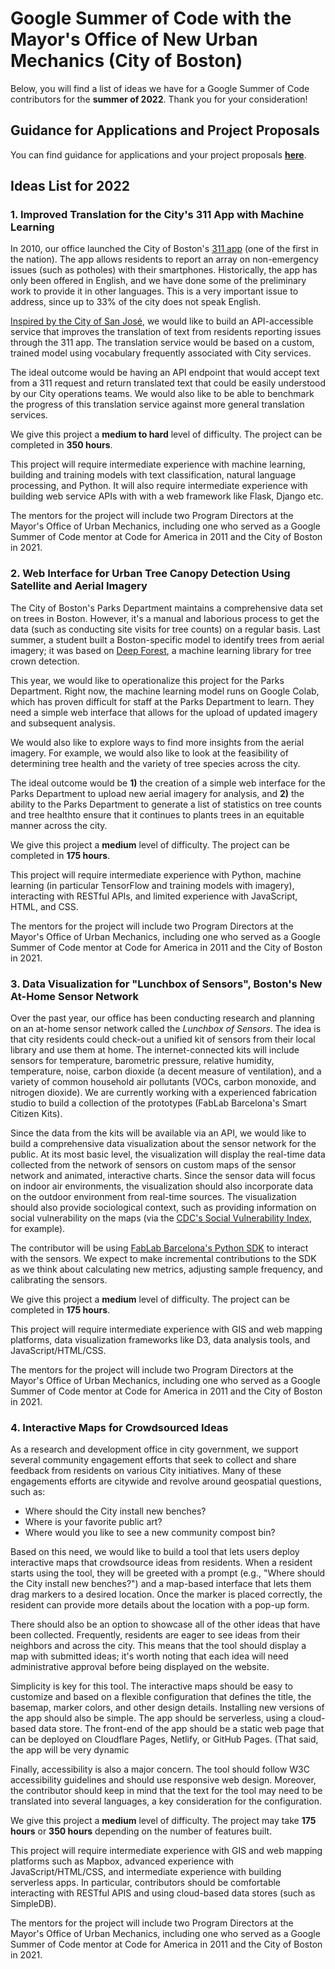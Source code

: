 # Google Summer of Code with the Mayor's Office of New Urban Mechanics (City of Boston)

Below, you will find a list of ideas we have for a Google Summer of Code contributors for the **summer of 2022**. Thank you for your consideration!

## Guidance for Applications and Project Proposals

You can find guidance for applications and your project proposals **[here](https://monum.github.io/gsoc-2022/guidance)**.

## Ideas List for 2022

### 1. Improved Translation for the City's 311 App with Machine Learning

In 2010, our office launched the City of Boston's [311 app](https://311.boston.gov/) (one of the first in the nation). The app allows residents to report an array on non-emergency issues (such as potholes) with their smartphones. Historically, the app has only been offered in English, and we have done some of the preliminary work to provide it in other languages. This is a very important issue to address, since up to 33% of the city does not speak English.

[Inspired by the City of San José](https://medium.com/swlh/better-language-translation-through-machine-learning-everything-i-wish-i-knew-6-months-ago-8fa212fb1731), we would like to build an API-accessible service that improves the translation of text from residents reporting issues through the 311 app. The translation service would be based on a custom, trained model using vocabulary frequently associated with City services. 

The ideal outcome would be having an API endpoint that would accept text from a 311 request and return translated text that could be easily understood by our City operations teams. We would also like to be able to benchmark the progress of this translation service against more general translation services.

We give this project a **medium to hard** level of difficulty. The project can be completed in **350 hours**.

This project will require intermediate experience with machine learning, building and training models with text classification, natural language processing, and Python. It will also require intermediate experience with building web service APIs with with a web framework like Flask, Django etc.

The mentors for the project will include two Program Directors at the Mayor's Office of Urban Mechanics, including one who served as a Google Summer of Code mentor at Code for America in 2011 and the City of Boston in 2021.

###  2. Web Interface for Urban Tree Canopy Detection Using Satellite and Aerial Imagery

The City of Boston's Parks Department maintains a comprehensive data set on trees in Boston. However, it's a manual and laborious process to get the data (such as  conducting site visits for tree counts) on a regular basis. Last summer, a student built a Boston-specific model to identify trees from aerial imagery; it was based on [Deep Forest](https://github.com/weecology/DeepForest), a machine learning library for tree crown detection. 

This year, we would like to operationalize this project for the Parks Department. Right now, the machine learning model runs on Google Colab, which has proven difficult for staff at the Parks Department to learn. They need a simple web interface that allows for the upload of updated imagery and subsequent analysis.

We would also like to explore ways to find more insights from the aerial imagery. For example, we would also like to look at the feasibility of determining tree health and the variety of tree species across the city.

The ideal outcome would be **1)** the creation of a simple web interface for the Parks Department to upload new aerial imagery for analysis, and **2)** the ability to the Parks Department to generate a list of statistics on tree counts and tree healthto ensure that it continues to plants trees in an equitable manner across the city.

We give this project a **medium** level of difficulty. The project can be completed in **175 hours**.

This project will require intermediate experience with Python, machine learning (in particular TensorFlow and training models with imagery), interacting with RESTful APIs, and limited experience with JavaScript, HTML, and CSS.

The mentors for the project will include two Program Directors at the Mayor's Office of Urban Mechanics, including one who served as a Google Summer of Code mentor at Code for America in 2011 and the City of Boston in 2021.

### 3. Data Visualization for "Lunchbox of Sensors", Boston's New At-Home Sensor Network

Over the past year, our office has been conducting research and planning on an at-home sensor network called the *Lunchbox of Sensors*. The idea is that city residents could check-out a unified kit of sensors from their local library and use them at home. The internet-connected kits will include sensors for temperature, barometric pressure, relative humidity, temperature, noise, carbon dioxide (a decent measure of ventilation), and a variety of common household air pollutants (VOCs, carbon monoxide, and nitrogen dioxide). We are currently working with a experienced fabrication studio to build a collection of the prototypes (FabLab Barcelona's Smart Citizen Kits). 

Since the data from the kits will be available via an API, we would like to build a comprehensive data visualization about the sensor network for the public. At its most basic level, the visualization will display the real-time data collected from the network of sensors on custom maps of the sensor network and animated, interactive charts. Since the sensor data will focus on indoor air environments, the visualization should also incorporate data on the outdoor environment from real-time sources. The visualization should also provide sociological context, such as providing information on social vulnerability on the maps (via the [CDC's Social Vulnerability Index](https://www.atsdr.cdc.gov/placeandhealth/svi/index.html), for example).

The contributor will be using [FabLab Barcelona's Python SDK](https://github.com/fablabbcn/smartcitizen-data) to interact with the sensors. We expect to make incremental contributions to the SDK as we think about calculating new metrics, adjusting sample frequency, and calibrating the sensors.

We give this project a **medium** level of difficulty. The project can be completed in **175 hours**.

This project will require intermediate experience with GIS and web mapping platforms, data visualization frameworks like D3, data analysis tools, and JavaScript/HTML/CSS.

The mentors for the project will include two Program Directors at the Mayor's Office of Urban Mechanics, including one who served as a Google Summer of Code mentor at Code for America in 2011 and the City of Boston in 2021.

### 4. Interactive Maps for Crowdsourced Ideas

As a research and development office in city government, we support several community engagement efforts that seek to collect and share feedback from residents on various City initiatives. Many of these engagements efforts are citywide and revolve around geospatial questions, such as:

- Where should the City install new benches?
- Where is your favorite public art?
- Where would you like to see a new community compost bin?

Based on this need, we would like to build a tool that lets users deploy interactive maps that crowdsource ideas from residents. When a resident starts using the tool, they will be greeted with a prompt (e.g., "Where should the City install new benches?") and a map-based interface that lets them drag markers to a desired location. Once the marker is placed correctly, the resident can provide more details about the location with a pop-up form. 

There should also be an option to showcase all of the other ideas that have been collected. Frequently, residents are eager to see ideas from their neighbors and across the city. This means that the tool should display a map with submitted ideas; it's worth noting that each idea will need administrative approval before being displayed on the website.

Simplicity is key for this tool. The interactive maps should be easy to customize and based on a flexible configuration that defines the title, the basemap, marker colors, and other design details. Installing new versions of the app should also be simple. The app should be serverless, using a cloud-based data store. The front-end of the app should be a static web page that can be deployed on Cloudflare Pages, Netlify, or GitHub Pages. (That said, the app will be very dynamic 

Finally, accessibility is also a major concern. The tool should follow W3C accessibility guidelines and should use responsive web design. Moreover, the contributor should keep in mind that the text for the tool may need to be translated into several languages, a key consideration for the configuration.

We give this project a **medium** level of difficulty. The project may take **175 hours** or **350 hours** depending on the number of features built.

This project will require intermediate experience with GIS and web mapping platforms such as Mapbox, advanced experience with JavaScript/HTML/CSS, and intermediate experience with building serverless apps. In particular, contributors should be comfortable interacting with RESTful APIS and using cloud-based data stores (such as SimpleDB).

The mentors for the project will include two Program Directors at the Mayor's Office of Urban Mechanics, including one who served as a Google Summer of Code mentor at Code for America in 2011 and the City of Boston in 2021.
